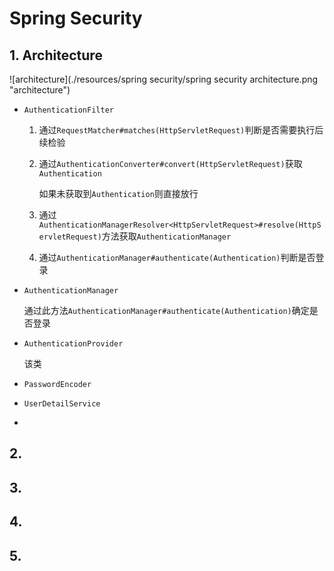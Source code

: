 # Spring Security

## 1. Architecture

![architecture](./resources/spring security/spring security architecture.png "architecture")
    
- `AuthenticationFilter`

  1. 通过`RequestMatcher#matches(HttpServletRequest)`判断是否需要执行后续检验

  2. 通过`AuthenticationConverter#convert(HttpServletRequest)`获取`Authentication`

     如果未获取到`Authentication`则直接放行

  3. 通过`AuthenticationManagerResolver<HttpServletRequest>#resolve(HttpServletRequest)`方法获取`AuthenticationManager`

  4. 通过`AuthenticationManager#authenticate(Authentication)`判断是否登录

- `AuthenticationManager`

  通过此方法`AuthenticationManager#authenticate(Authentication)`确定是否登录

- `AuthenticationProvider`

  

  该类

- `PasswordEncoder`

  

- `UserDetailService`

  

- 

## 2. 
## 3. 
## 4. 
## 5. 
